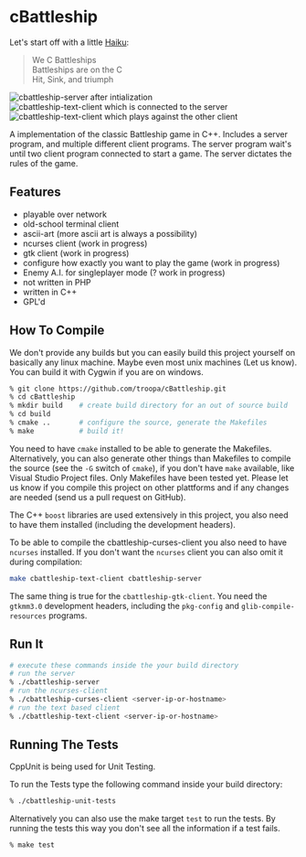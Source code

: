 cBattleship
===========

Let's start off with a little [Haiku](https://de.wikipedia.org/wiki/Haiku):

> We C Battleships  
> Battleships are on the C  
> Hit, Sink, and triumph

![cbattleship-server after intialization](https://raw.githubusercontent.com/troopa/cBattleship/master/doc/server.jpg)  
![cbattleship-text-client which is connected to the server](https://raw.githubusercontent.com/troopa/cBattleship/master/doc/player1.jpg)
![cbattleship-text-client which plays against the other client](https://raw.githubusercontent.com/troopa/cBattleship/master/doc/player2.jpg)

A implementation of the classic Battleship game in C++. Includes a server program, and multiple different client programs. The server program wait's until two client program connected to start a game. The server dictates the rules of the game.

## Features

 * playable over network
 * old-school terminal client
 * ascii-art (more ascii art is always a possibility)
 * ncurses client (work in progress)
 * gtk client (work in progress)
 * configure how exactly you want to play the game (work in progress)
 * Enemy A.I. for singleplayer mode (? work in progress)
 * not written in PHP
 * written in C++
 * GPL'd

## How To Compile

We don't provide any builds but you can easily build this project yourself on basically any linux machine. Maybe even most unix machines (Let us know). You can build it with Cygwin if you are on windows.

```bash
% git clone https://github.com/troopa/cBattleship.git
% cd cBattleship
% mkdir build    # create build directory for an out of source build
% cd build
% cmake ..       # configure the source, generate the Makefiles
% make           # build it!
```

You need to have `cmake` installed to be able to generate the Makefiles. Alternatively, you can also generate other things than Makefiles to compile the source (see the `-G` switch of `cmake`), if you don't have `make` available, like Visual Studio Project files. Only Makefiles have been tested yet. Please let us know if you compile this project on other plattforms and if any changes are needed (send us a pull request on GitHub).

The C++ `boost` libraries are used extensively in this project, you also need to have them installed (including the development headers).

To be able to compile the cbattleship-curses-client you also need to have `ncurses` installed. If you don't want the `ncurses` client you can also omit it during compilation:

```bash
make cbattleship-text-client cbattleship-server
```

The same thing is true for the `cbattleship-gtk-client`. You need the `gtkmm3.0` development headers, including the `pkg-config` and `glib-compile-resources` programs.
 
## Run It

```bash
# execute these commands inside the your build directory
# run the server
% ./cbattleship-server 
# run the ncurses-client
% ./cbattleship-curses-client <server-ip-or-hostname>
# run the text based client
% ./cbattleship-text-client <server-ip-or-hostname>
```

## Running The Tests

CppUnit is being used for Unit Testing.
 
To run the Tests type the following command inside your build directory:

```bash
% ./cbattleship-unit-tests
```

Alternatively you can also use the make target `test` to run the tests.
By running the tests this way you don't see all the information if a test fails.

```bash
% make test
```

